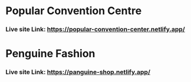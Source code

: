 # Popular Convention Centre
### Live site Link: https://popular-convention-center.netlify.app/
# Penguine Fashion
### Live site Link: https://panguine-shop.netlify.app/